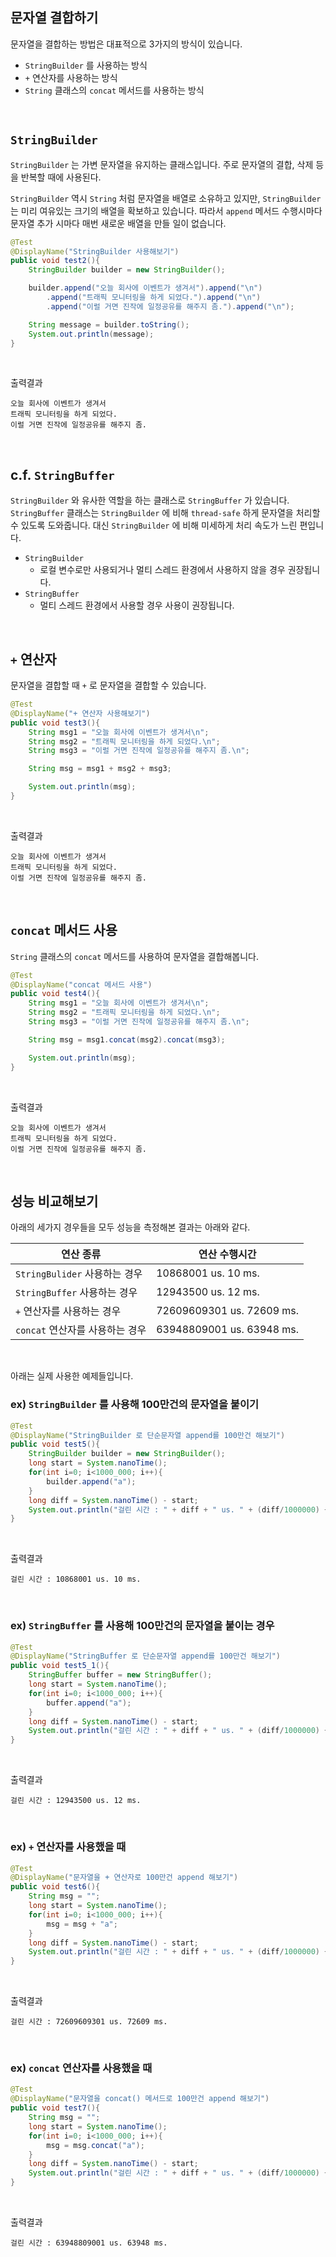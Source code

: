 ## 문자열 결합하기

문자열을 결합하는 방법은 대표적으로 3가지의 방식이 있습니다.

- `StringBuilder` 를 사용하는 방식
- `+` 연산자를 사용하는 방식
- `String` 클래스의 `concat` 메서드를 사용하는 방식



<br/>



## `StringBuilder` 

`StringBuilder` 는 가변 문자열을 유지하는 클래스입니다. 주로 문자열의 결합, 삭제 등을 반복할 때에 사용된다.<br/>

`StringBuilder` 역시 `String` 처럼 문자열을 배열로 소유하고 있지만, `StringBuilder` 는 미리 여유있는 크기의 배열을 확보하고 있습니다. 따라서 `append` 메서드 수행시마다 문자열 추가 시마다 매번 새로운 배열을 만들 일이 없습니다.<br/>

```java
@Test
@DisplayName("StringBuilder 사용해보기")
public void test2(){
    StringBuilder builder = new StringBuilder();

    builder.append("오늘 회사에 이벤트가 생겨서").append("\n")
        .append("트래픽 모니터링을 하게 되었다.").append("\n")
        .append("이럴 거면 진작에 일정공유를 해주지 좀.").append("\n");

    String message = builder.toString();
    System.out.println(message);
}
```

<br/>

출력결과

```plain
오늘 회사에 이벤트가 생겨서
트래픽 모니터링을 하게 되었다.
이럴 거면 진작에 일정공유를 해주지 좀.
```

<br/>



## c.f. `StringBuffer` 

`StringBuilder` 와 유사한 역할을 하는 클래스로 `StringBuffer` 가 있습니다. `StringBuffer` 클래스는 `StringBuilder` 에 비해 `thread-safe` 하게 문자열을 처리할 수 있도록 도와줍니다. 대신 `StringBuilder` 에 비해 미세하게 처리 속도가 느린 편입니다.<br/>

- `StringBuilder` 
  - 로컬 변수로만 사용되거나 멀티 스레드 환경에서 사용하지 않을 경우 권장됩니다.
- `StringBuffer`
  - 멀티 스레드 환경에서 사용할 경우 사용이 권장됩니다.

<br/>



## `+` 연산자 

문자열을 결합할 때 `+` 로 문자열을 결합할 수 있습니다.

```java
@Test
@DisplayName("+ 연산자 사용해보기")
public void test3(){
    String msg1 = "오늘 회사에 이벤트가 생겨서\n";
    String msg2 = "트래픽 모니터링을 하게 되었다.\n";
    String msg3 = "이럴 거면 진작에 일정공유를 해주지 좀.\n";

    String msg = msg1 + msg2 + msg3;

    System.out.println(msg);
}
```

<br/>

출력결과

```plain
오늘 회사에 이벤트가 생겨서
트래픽 모니터링을 하게 되었다.
이럴 거면 진작에 일정공유를 해주지 좀.
```

<br/>



## `concat` 메서드 사용

`String` 클래스의 `concat` 메서드를 사용하여 문자열을 결합해봅니다.

```java
@Test
@DisplayName("concat 메서드 사용")
public void test4(){
    String msg1 = "오늘 회사에 이벤트가 생겨서\n";
    String msg2 = "트래픽 모니터링을 하게 되었다.\n";
    String msg3 = "이럴 거면 진작에 일정공유를 해주지 좀.\n";

    String msg = msg1.concat(msg2).concat(msg3);

    System.out.println(msg);
}
```

<br/>

출력결과

```plain
오늘 회사에 이벤트가 생겨서
트래픽 모니터링을 하게 되었다.
이럴 거면 진작에 일정공유를 해주지 좀.
```

<br/>

## 성능 비교해보기

아래의 세가지 경우들을 모두 성능을 측정해본 결과는 아래와 같다.<br/>

| 연산 종류                       | 연산 수행시간             |
| ------------------------------- | ------------------------- |
| `StringBulider` 사용하는 경우   | 10868001 us. 10 ms.       |
| `StringBuffer` 사용하는 경우    | 12943500 us. 12 ms.       |
| `+` 연산자를 사용하는 경우      | 72609609301 us. 72609 ms. |
| `concat` 연산자를 사용하는 경우 | 63948809001 us. 63948 ms. |

<br/>

아래는 실제 사용한 예제들입니다.

### ex) `StringBuilder` 를 사용해 100만건의 문자열을 붙이기

```java
@Test
@DisplayName("StringBuilder 로 단순문자열 append를 100만건 해보기")
public void test5(){
    StringBuilder builder = new StringBuilder();
    long start = System.nanoTime();
    for(int i=0; i<1000_000; i++){
        builder.append("a");
    }
    long diff = System.nanoTime() - start;
    System.out.println("걸린 시간 : " + diff + " us. " + (diff/1000000) + " ms.");
}
```

<br/>

출력결과

```plain
걸린 시간 : 10868001 us. 10 ms.
```

<br/>

### ex) `StringBuffer` 를 사용해 100만건의 문자열을 붙이는 경우

```java
@Test
@DisplayName("StringBuffer 로 단순문자열 append를 100만건 해보기")
public void test5_1(){
    StringBuffer buffer = new StringBuffer();
    long start = System.nanoTime();
    for(int i=0; i<1000_000; i++){
        buffer.append("a");
    }
    long diff = System.nanoTime() - start;
    System.out.println("걸린 시간 : " + diff + " us. " + (diff/1000000) + " ms.");
}
```

<br/>

출력결과

```plain
걸린 시간 : 12943500 us. 12 ms.
```

<br/>

### ex) `+` 연산자를 사용했을 때

```java
@Test
@DisplayName("문자열을 + 연산자로 100만건 append 해보기")
public void test6(){
    String msg = "";
    long start = System.nanoTime();
    for(int i=0; i<1000_000; i++){
        msg = msg + "a";
    }
    long diff = System.nanoTime() - start;
    System.out.println("걸린 시간 : " + diff + " us. " + (diff/1000000) + " ms.");
}
```

<br/>

출력결과

```plain
걸린 시간 : 72609609301 us. 72609 ms.
```

<br/>

### ex) `concat` 연산자를 사용했을 때 

```java
@Test
@DisplayName("문자열을 concat() 메서드로 100만건 append 해보기")
public void test7(){
    String msg = "";
    long start = System.nanoTime();
    for(int i=0; i<1000_000; i++){
        msg = msg.concat("a");
    }
    long diff = System.nanoTime() - start;
    System.out.println("걸린 시간 : " + diff + " us. " + (diff/1000000) + " ms.");
}
```

<br/>

출력결과

```plain
걸린 시간 : 63948809001 us. 63948 ms.
```

<br/>



